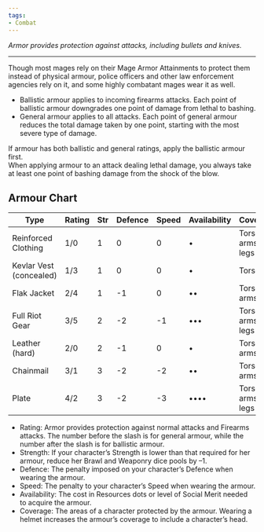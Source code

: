 ```yaml
---
tags:
- Combat
---
```


_Armor provides protection against attacks, including bullets and knives._

---

Though most mages rely on their Mage Armor Attainments to protect them instead of physical armour, police officers and other law enforcement agencies rely on it, and some highly combatant mages wear it as well.
- Ballistic armour applies to incoming firearms attacks. Each point of ballistic armour downgrades one point of damage from lethal to bashing.
- General armour applies to all attacks. Each point of general armour reduces the total damage taken by one point, starting with the most severe type of damage.

If armour has both ballistic and general ratings, apply the ballistic armour first.\
When applying armour to an attack dealing lethal damage, you always take at least one point of bashing damage from the shock of the blow.

## Armour Chart

| Type                    | Rating | Str | Defence | Speed | Availability | Coverage          |
| ----------------------- | ------ | --- | ------- | ----- | ------------ | ----------------- |
| Reinforced Clothing     | 1/0    | 1   | 0       | 0     | •            | Torso, arms, legs |
| Kevlar Vest (concealed) | 1/3    | 1   | 0       | 0     | •            | Torso             |
| Flak Jacket             | 2/4    | 1   | -1      | 0     | ••           | Torso, arms       |
| Full Riot Gear          | 3/5    | 2   | -2      | -1    | •••          | Torso, arms, legs |
| Leather (hard)          | 2/0    | 2   | -1      | 0     | •            | Torso, arms       |
| Chainmail               | 3/1    | 3   | -2      | -2    | ••           | Torso, arms       |
| Plate                   | 4/2    | 3   | -2      | -3    | ••••         | Torso, arms, legs |

- Rating: Armor provides protection against normal attacks and Firearms attacks. The number before the slash is for general armour, while the number after the slash is for ballistic armour.
- Strength: If your character’s Strength is lower than that required for her armour, reduce her Brawl and Weaponry dice pools by –1.
- Defence: The penalty imposed on your character’s Defence when wearing the armour.
- Speed: The penalty to your character’s Speed when wearing the armour. 
- Availability: The cost in Resources dots or level of Social Merit needed to acquire the armour.
- Coverage: The areas of a character protected by the armour. Wearing a helmet increases the armour’s coverage to include a character’s head.